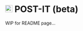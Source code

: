 # <img src="https://github.com/JoSimon05/POST-IT/blob/beta/icons/note_icon.ico" width="23"/> POST-IT (beta)
WIP for README page...
